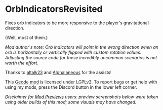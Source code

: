 # OrbIndicatorsRevisited
Fixes orb indicators to be more responsive to the player's gravitational direction.

(Well, most of them.)

*Mod author's note: Orb indicators will point in the wrong direction when an orb is horizontally or vertically flipped with custom rotation values. Adjusting the source code for these incredibly uncommon scenarios is not worth the effort.*

Thanks to [altalk23](https://github.com/altalk23) and [Alphalaneous](https://github.com/Alphalaneous) for the assists!

This [Geode mod](https://geode-sdk.org) is licensed under LGPLv2. To report bugs or get help with using my mods, press the Discord button in the lower left corner.

*Disclaimer for [Mod Previews](mod:alphalaneous.mod_previews) users: preview screenshots below were taken using older builds of this mod; some visuals may have changed.*